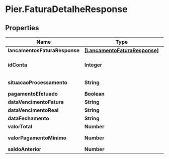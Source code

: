 # Pier.FaturaDetalheResponse

## Properties
Name | Type | Description | Notes
------------ | ------------- | ------------- | -------------
**lancamentosFaturaResponse** | [**[LancamentoFaturaResponse]**](LancamentoFaturaResponse.md) |  | [optional] 
**idConta** | **Integer** | C\u00C3\u00B3digo de identifica\u00C3\u00A7\u00C3\u00A3o da conta. | [optional] 
**situacaoProcessamento** | **String** | Situa\u00C3\u00A7\u00C3\u00A3o de Processamento da fatura. | [optional] 
**pagamentoEfetuado** | **Boolean** | Status de pagamento efetuado. | [optional] 
**dataVencimentoFatura** | **String** | Data de vencimento da fatura. | [optional] 
**dataVencimentoReal** | **String** | Data de vencimento real da fatura. | [optional] 
**dataFechamento** | **String** | Data de fechamento da fatura. | [optional] 
**valorTotal** | **Number** | Valor total da fatura. | [optional] 
**valorPagamentoMinimo** | **Number** | Valor do pagamento m\u00C3\u00ADnimo. | [optional] 
**saldoAnterior** | **Number** | Valor do saldo anterior. | [optional] 


